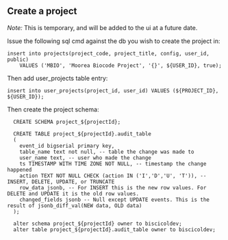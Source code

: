 ## Create a project

*Note:* This is temporary, and will be added to the ui at a future date.

Issue the following sql cmd against the db you wish to create the project in:

    insert into projects(project_code, project_title, config, user_id, public) 
        VALUES ('MBIO', 'Moorea Biocode Project', '{}', ${USER_ID}, true);
        
Then add user_projects table entry:

    insert into user_projects(project_id, user_id) VALUES (${PROJECT_ID}, ${USER_ID});
    
Then create the project schema:

      CREATE SCHEMA project_${projectId};
    
      CREATE TABLE project_${projectId}.audit_table
      (
        event_id bigserial primary key,
        table_name text not null, -- table the change was made to
        user_name text, -- user who made the change
        ts TIMESTAMP WITH TIME ZONE NOT NULL, -- timestamp the change happened
        action TEXT NOT NULL CHECK (action IN ('I','D','U', 'T')), -- INSERT, DELETE, UPDATE, or TRUNCATE
        row_data jsonb, -- For INSERT this is the new row values. For DELETE and UPDATE it is the old row values.
        changed_fields jsonb -- Null except UPDATE events. This is the result of jsonb_diff_val(NEW data, OLD data)
      );
      
      alter schema project_${projectId} owner to biscicoldev;
      alter table project_${projectId}.audit_table owner to biscicoldev;